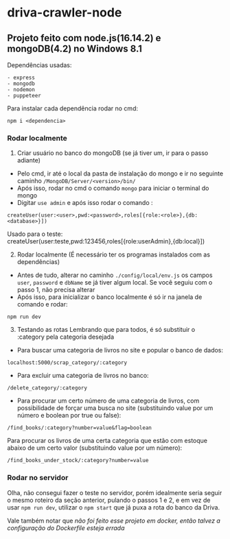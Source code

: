 # driva-crawler-node

## Projeto feito com node.js(16.14.2) e mongoDB(4.2) no Windows 8.1

Dependências usadas:
```
- express
- mongodb
- nodemon
- puppeteer
```
Para instalar cada dependência rodar no cmd:
```
npm i <dependencia>
```
### Rodar localmente

1. Criar usuário no banco do mongoDB (se já tiver um, ir para o passo adiante)
- Pelo cmd, ir até o local da pasta de instalação do mongo e ir no seguinte caminho
```/MongoDB/Server/<version>/bin/```
- Após isso, rodar no cmd o comando `mongo` para iniciar o terminal do mongo
- Digitar `use admin` e após isso rodar o comando :
```
createUser(user:<user>,pwd:<password>,roles[{role:<role>},{db:<database>}])
```
Usado para o teste: createUser(user:teste,pwd:123456,roles[{role:userAdmin},{db:local}])

2. Rodar localmente (É necessário ter os programas instalados com as dependências)
- Antes de tudo, alterar no caminho `./config/local/env.js` os campos `user`, `password` e `dbName` se já tiver algum local. Se você seguiu com o passo 1, não precisa alterar
- Após isso, para inicializar o banco localmente é só ir na janela de comando e rodar:
```
npm run dev
```

3. Testando as rotas
Lembrando que para todos, é só substituir o :category pela categoria desejada

- Para buscar uma categoria de livros no site e popular o banco de dados:
```
localhost:5000/scrap_category/:category
```
- Para excluir uma categoria de livros no banco:
```
/delete_category/:category
```
- Para procurar um certo número de uma categoria de livros, com possibilidade de forçar uma busca no site  (substituindo value por um número e boolean por true ou false):
```
/find_books/:category?number=value&flag=boolean
```
Para procurar os livros de uma certa categoria que estão com estoque abaixo de um certo valor (substituindo value por um número):
```
/find_books_under_stock/:category?number=value
```
### Rodar no servidor
Olha, não consegui fazer o teste no servidor, porém idealmente seria seguir o mesmo roteiro da seção anterior, pulando o passos 1 e 2, e em vez de usar `npm run dev`, utilizar o `npm start` que já puxa a rota do banco da Driva.

Vale também notar que _não foi feito esse projeto em docker, então talvez a configuração do Dockerfile esteja errada_